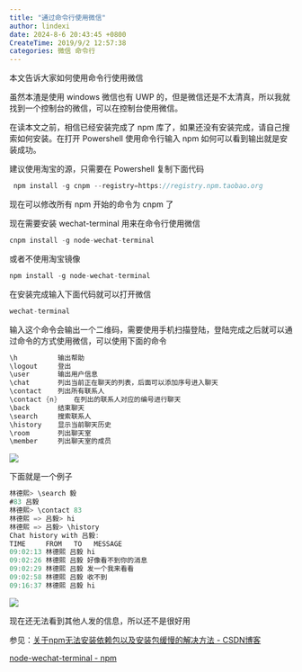 ```yaml
---
title: "通过命令行使用微信"
author: lindexi
date: 2024-8-6 20:43:45 +0800
CreateTime: 2019/9/2 12:57:38
categories: 微信 命令行
---
```


本文告诉大家如何使用命令行使用微信

<!--more-->


<!-- CreateTime:2019/9/2 12:57:38 -->

<!-- csdn -->

<!-- 标签：微信，命令行 -->

虽然本渣是使用 windows 微信也有 UWP 的，但是微信还是不太清真，所以我就找到一个控制台的微信，可以在控制台使用微信。

在读本文之前，相信已经安装完成了 npm 库了，如果还没有安装完成，请自己搜索如何安装。在打开 Powershell 使用命令行输入 npm 如何可以看到输出就是安装成功。

建议使用淘宝的源，只需要在 Powershell 复制下面代码

```csharp
 npm install -g cnpm --registry=https://registry.npm.taobao.org
```

现在可以修改所有 npm 开始的命令为 cnpm 了

现在需要安装 wechat-terminal 用来在命令行使用微信

```csharp
cnpm install -g node-wechat-terminal
```

或者不使用淘宝镜像

```csharp
npm install -g node-wechat-terminal
```

在安装完成输入下面代码就可以打开微信

```csharp
wechat-terminal
```

输入这个命令会输出一个二维码，需要使用手机扫描登陆，登陆完成之后就可以通过命令的方式使用微信，可以使用下面的命令

```csharp
\h			输出帮助
\logout		登出
\user		输出用户信息
\chat 		列出当前正在聊天的列表，后面可以添加序号进入聊天
\contact	列出所有联系人
\contact {n}	在列出的联系人对应的编号进行聊天
\back		结束聊天
\search		搜索联系人
\history 	显示当前聊天历史
\room 		列出聊天室
\member 	列出聊天室的成员
```

<!-- ![](image/通过命令行使用微信/通过命令行使用微信0.png) -->
![](http://cdn.lindexi.site/lindexi%2F20188239121537)

下面就是一个例子

```csharp
林德熙> \search 毅
#83 吕毅
林德熙> \contact 83
林德熙 => 吕毅> hi
林德熙 => 吕毅> \history
Chat history with 吕毅:
TIME     FROM   TO   MESSAGE
09:02:13 林德熙 吕毅 hi
09:02:26 林德熙 吕毅 好像看不到你的消息
09:02:29 林德熙 吕毅 发一个我来看看
09:02:58 林德熙 吕毅 收不到
09:16:37 林德熙 吕毅 hi
```

<!-- ![](image/通过命令行使用微信/通过命令行使用微信1.png) -->

![](http://cdn.lindexi.site/lindexi%2F201882391733768)

现在还无法看到其他人发的信息，所以还不是很好用

参见：[关于npm无法安装依赖包以及安装包缓慢的解决方法 - CSDN博客](https://blog.csdn.net/u011225099/article/details/72900241 )

[node-wechat-terminal - npm](https://www.npmjs.com/package/node-wechat-terminal )

